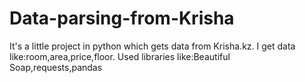 # Data-parsing-from-Krisha
It's a little project in python which gets data from Krisha.kz.
I get data like:room,area,price,floor. 
Used libraries like:Beautiful Soap,requests,pandas
